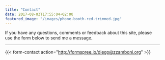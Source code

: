 ```yaml
---
title: "Contact"
date: 2017-08-03T17:55:04+02:00
featured_image: "/images/phone-booth-red-trimmed.jpg"
---
```


If you have any questions, comments or feedback about this site, please use the form below to send me a message.

----

{{< form-contact action="http://formspree.io/diego@zzamboni.org" >}}
